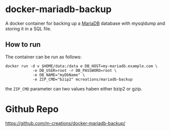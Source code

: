 # docker-mariadb-backup

A docker container for backing up a [MariaDB](http://mariadb.org) database with mysqldump and storing it in a SQL file.

## How to run

The container can be run as follows:

```
docker run -d v $HOME/data:/data e DB_HOST=my-mariadb.example.com \
            -e DB_USER=root -r DB_PASSWORD=root \
            -e DB_NAME="myDbName" \
            -e ZIP_CMD="bzip2" mcreations/mariadb-backup
```

the `ZIP_CMD` parameter can two values haben either bzip2 or gzip.

# Github Repo

https://github.com/m-creations/docker-mariadb-backup/
